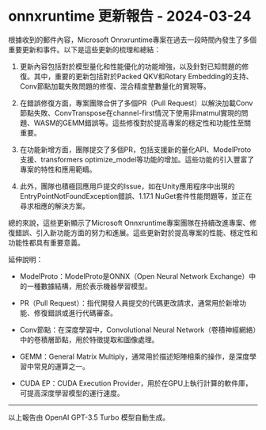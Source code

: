 # onnxruntime 更新報告 - 2024-03-24

根據收到的郵件內容，Microsoft Onnxruntime專案在過去一段時間內發生了多個重要更新和事件。以下是這些更新的梳理和總結：



1. 更新內容包括對於模型量化和性能優化的功能增強，以及針對已知問題的修復。其中，重要的更新包括對於Packed QKV和Rotary Embedding的支持、Conv節點加載失敗問題的修復、混合精度整數量化的實現等。



2. 在錯誤修復方面，專案團隊合併了多個PR（Pull Request）以解決加載Conv節點失敗、ConvTranspose在channel-first情況下使用非matmul實現的問題、WASM的GEMM錯誤等。這些修復對於提高專案的穩定性和功能性至關重要。



3. 在功能新增方面，團隊提交了多個PR，包括支援新的量化API、ModelProto支援、transformers optimize_model等功能的增加。這些功能的引入豐富了專案的特性和應用範疇。



4. 此外，團隊也積極回應用戶提交的Issue，如在Unity應用程序中出現的EntryPointNotFoundException錯誤、1.17.1 NuGet套件性能問題等，並正在尋求相應的解決方案。



總的來說，這些更新顯示了Microsoft Onnxruntime專案團隊在持續改進專案、修復錯誤、引入新功能方面的努力和進展。這些更新對於提高專案的性能、穩定性和功能性都具有重要意義。



延伸說明：

- ModelProto：ModelProto是ONNX（Open Neural Network Exchange）中的一種數據結構，用於表示機器學習模型。

- PR（Pull Request）：指代開發人員提交的代碼更改請求，通常用於新增功能、修復錯誤或進行代碼審查。

- Conv節點：在深度學習中，Convolutional Neural Network（卷積神經網絡）中的卷積層節點，用於特徵提取和圖像處理。

- GEMM：General Matrix Multiply，通常用於描述矩陣相乘的操作，是深度學習中常見的運算之一。

- CUDA EP：CUDA Execution Provider，用於在GPU上執行計算的軟件庫，可提高深度學習模型的運行速度。



---



以上報告由 OpenAI GPT-3.5 Turbo 模型自動生成。